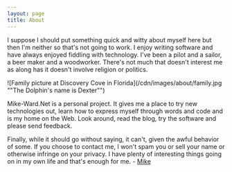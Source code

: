 ```yaml
---
layout: page
title: About
---
```

I suppose I should put something quick and witty about myself here but then I'm neither so that's not going to work.
I enjoy writing software and have always enjoyed fiddling with technology.
I've been a pilot and a sailor, a beer maker and a woodworker.
There's not much that doesn't interest me as along has it doesn't involve religion or politics.

![Family picture at Discovery Cove in Florida](/cdn/images/about/family.jpg ""The Dolphin's name is Dexter"")

Mike-Ward.Net is a personal project.
It gives me a place to try new technologies out, learn how to express myself through words and code and is my home on the Web.
Look around, read the blog, try the software and please send feedback.

Finally, while it should go without saying, it can't, given the awful behavior of some.
If you choose to contact me, I won't spam you or sell your name or otherwise infringe on your privacy.
I have plenty of interesting things going on in my own life and that's enough for me. - [Mike](mailto:mike@mike-ward.net)
